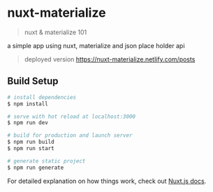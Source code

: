 # nuxt-materialize

> nuxt &amp; materialize 101

a simple app using nuxt, materialize and json place holder api
>deployed version  https://nuxt-materialize.netlify.com/posts
## Build Setup

``` bash
# install dependencies
$ npm install

# serve with hot reload at localhost:3000
$ npm run dev

# build for production and launch server
$ npm run build
$ npm run start

# generate static project
$ npm run generate
```

For detailed explanation on how things work, check out [Nuxt.js docs](https://nuxtjs.org).
